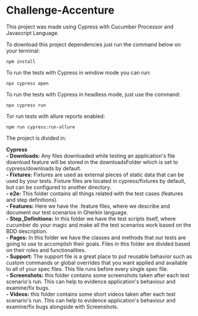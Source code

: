 # Challenge-Accenture

This project was made using Cypress with Cucumber Processor and Javascript Language. <br />

To download this project dependencies just run the command below on your terminal:

```
npm install
```

To run the tests with Cypress in window mode you can run:

```
npx cypress open
```

To run the tests with Cypress in headless mode, just use the command:

```
npx cypress run
```

Tor run tests with allure reports enabled:

```
npm run cypress:run-allure
```

The project is divided in:

**Cypress**<br />
**- Downloads:** Any files downloaded while testing an application's file download feature will be stored in the downloadsFolder which is set to cypress/downloads by default.<br />
**- Fixtures:** Fixtures are used as external pieces of static data that can be used by your tests. Fixture files are located in cypress/fixtures by default, but can be configured to another directory.<br />
**- e2e:** This folder contains all things related with the test cases (features and step definitions).<br />
**- Features:** Here we have the .feature files, where we describe and document our test scenarios in Gherkin language.<br />
**- Step_Definitions:** In this folder we have the test scripts itself, where cucumber do your magic and make all the test scenarios work based on the BDD description.<br />
**- Pages:** In this folder we have the classes and methods that our tests are going to use to accomplish their goals. Files in this folder are divided based on their roles and functionalities.<br />
**- Support:** The support file is a great place to put reusable behavior such as custom commands or global overrides that you want applied and available to all of your spec files. This file runs before every single spec file.<br />
**- Screenshots:** this folder contains some screenshots taken after each test scenario's run. This can help to evidence 
application's behaviour and examine/fix bugs. <br />
**- Videos:** this folder contains some short videos taken after each test scenario's run. This can help to evidence 
application's behaviour and examine/fix bugs alongside with Screenshots.
